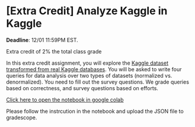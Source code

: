 # [Extra Credit] Analyze Kaggle in Kaggle

**Deadline**: 12/01 11:59PM EST.

Extra credit of 2% the total class grade

In this extra credit assignment, you will explore the [Kaggle dataset transformed from real Kaggle databases](
https://www.kaggle.com/datasets/kaggle/meta-kaggle).
You will be asked to write four queries for data analysis over two types of datasets (normalized vs. denormalized). You need to fill out the survey questions. We grade queries based on correctness, and survey questions based on efforts.

[Click here to open the notebook in google colab](https://colab.research.google.com/github/w4111/-Extra-Credit-Kaggle-Analysis-/blob/main/kaggle_assignment.ipynb)

Please follow the instrcution in the notebook and upload the JSON file to gradescope.
